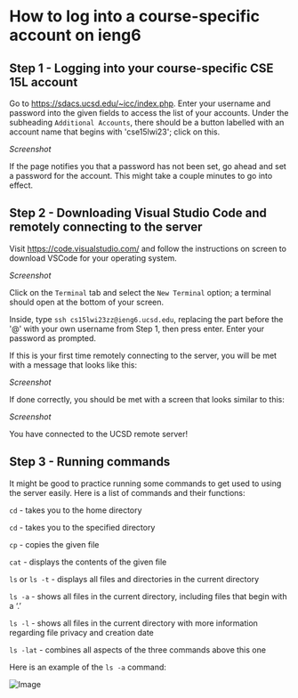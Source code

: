 # How to log into a course-specific account on ieng6

## Step 1 - Logging into your course-specific CSE 15L account

Go to https://sdacs.ucsd.edu/~icc/index.php.
Enter your username and password into the given fields to access the list of your accounts. Under the subheading `Additional Accounts`, there should be a button labelled with an account name that begins with 'cse15lwi23'; click on this. 

*Screenshot*

If the page notifies you that a password has not been set, go ahead and set a password for the account. This might take a couple minutes to go into effect.

## Step 2 - Downloading Visual Studio Code and remotely connecting to the server

Visit https://code.visualstudio.com/ and follow the instructions on screen to download VSCode for your operating system. 

*Screenshot*

Click on the `Terminal` tab and select the `New Terminal` option; a terminal should open at the bottom of your screen. 

Inside, type `ssh cs15lwi23zz@ieng6.ucsd.edu`, replacing the part before the '@' with your own username from Step 1, then press enter. Enter your password as prompted.

If this is your first time remotely connecting to the server, you will be met with a message that looks like this:

*Screenshot*

If done correctly, you should be met with a screen that looks similar to this:

*Screenshot*

You have connected to the UCSD remote server!

## Step 3 - Running commands

It might be good to practice running some commands to get used to using the server easily. Here is a list of commands and their functions:

`cd` - takes you to the home directory

`cd` <directory> - takes you to the specified directory

`cp` <file directory> - copies the given file

`cat` <file directory> - displays the contents of the given file
  
`ls` or `ls -t` - displays all files and directories in the current directory

`ls -a` - shows all files in the current directory, including files that begin with a ‘.’
 
`ls -l` - shows all files in the current directory with more information regarding file privacy and creation date

`ls -lat` - combines all aspects of the three commands above this one
  
Here is an example of the `ls -a` command:
 
![Image](ls-and-a.jpg)
